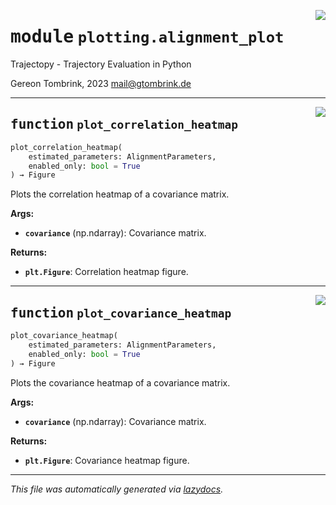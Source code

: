 <!-- markdownlint-disable -->

<a href="..\trajectopy_core\plotting\alignment_plot.py#L0"><img align="right" style="float:right;" src="https://img.shields.io/badge/-source-cccccc?style=flat-square"></a>

# <kbd>module</kbd> `plotting.alignment_plot`
Trajectopy - Trajectory Evaluation in Python 

Gereon Tombrink, 2023 mail@gtombrink.de 


---

<a href="..\trajectopy_core\plotting\alignment_plot.py#L15"><img align="right" style="float:right;" src="https://img.shields.io/badge/-source-cccccc?style=flat-square"></a>

## <kbd>function</kbd> `plot_correlation_heatmap`

```python
plot_correlation_heatmap(
    estimated_parameters: AlignmentParameters,
    enabled_only: bool = True
) → Figure
```

Plots the correlation heatmap of a covariance matrix. 



**Args:**
 
 - <b>`covariance`</b> (np.ndarray):  Covariance matrix. 



**Returns:**
 
 - <b>`plt.Figure`</b>:  Correlation heatmap figure. 


---

<a href="..\trajectopy_core\plotting\alignment_plot.py#L46"><img align="right" style="float:right;" src="https://img.shields.io/badge/-source-cccccc?style=flat-square"></a>

## <kbd>function</kbd> `plot_covariance_heatmap`

```python
plot_covariance_heatmap(
    estimated_parameters: AlignmentParameters,
    enabled_only: bool = True
) → Figure
```

Plots the covariance heatmap of a covariance matrix. 



**Args:**
 
 - <b>`covariance`</b> (np.ndarray):  Covariance matrix. 



**Returns:**
 
 - <b>`plt.Figure`</b>:  Covariance heatmap figure. 




---

_This file was automatically generated via [lazydocs](https://github.com/ml-tooling/lazydocs)._
